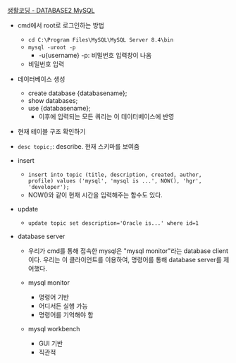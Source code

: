 [생활코딩 - DATABASE2 MySQL](https://www.youtube.com/watch?v=h_XDmyz--0w&list=PLuHgQVnccGMCgrP_9HL3dAcvdt8qOZxjW)

- cmd에서 root로 로그인하는 방법

  - `cd C:\Program Files\MySQL\MySQL Server 8.4\bin`
  - `mysql -uroot -p`
    - -u{username} -p: 비밀번호 입력창이 나옴
  - 비밀번호 입력

- 데이터베이스 생성

  - create database {databasename};
  - show databases;
  - use {databasename};
    - 이후에 입력되는 모든 쿼리는 이 데이터베이스에 반영

- 현재 테이블 구조 확인하기
- `desc topic;`: describe. 현재 스키마를 보여줌

- insert

  - `insert into topic (title, description, created, author, profile) values ('mysql', 'mysql is ...', NOW(), 'hgr', 'developer');`
  - NOW()와 같이 현재 시간을 입력해주는 함수도 있다.

- update

  - `update topic set description='Oracle is...' where id=1`

- database server

  - 우리가 cmd를 통해 접속한 mysql은 "mysql monitor"라는 database client이다. 우리는 이 클라이언트를 이용하여, 명령어를 통해 database server를 제어했다.

  - mysql monitor
    - 명령어 기반
    - 어디서든 실행 가능
    - 명령어를 기억해야 함
  - mysql workbench
    - GUI 기반
    - 직관적
